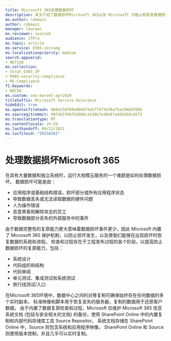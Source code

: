 ```yaml
---
title: Microsoft 365处理数据损坏
description: 本文介绍了数据损坏Microsoft 365以及 Microsoft 为阻止和恢复数据而做出的工作。
ms.author: robmazz
author: robmazz
manager: laurawi
ms.reviewer: sosstah
audience: ITPro
ms.topic: article
ms.service: O365-seccomp
ms.localizationpriority: medium
search.appverid:
- MET150
ms.collection:
- Strat_O365_IP
- M365-security-compliance
- MS-Compliance
f1.keywords:
- NOCSH
ms.custom: seo-marvel-apr2020
titleSuffix: Microsoft Service Assurance
hideEdit: true
ms.openlocfilehash: 860a150760e080df4a577d73478a75ac94b8700b
ms.sourcegitcommit: 997dd3f66f65686c2e38b7e30e67add426dce5f3
ms.translationtype: MT
ms.contentlocale: zh-CN
ms.lasthandoff: 09/12/2021
ms.locfileid: "59158262"
---
```

# <a name="dealing-with-data-corruption-in-microsoft-365"></a>处理数据损坏Microsoft 365

在具有大量数据和独立系统时，运行大规模云服务的一个难题是如何处理数据损坏。 数据损坏可能是由：

- 应用程序或基础结构错误，损坏部分或所有应用程序状态
- 导致数据丢失或无法读取数据的硬件问题
- 人为操作错误
- 恶意黑客和解除攻击的员工
- 导致数据部分丢失的外部服务中的事件

由于数据完整性的复原能力更大意味着数据损坏事件更少，因此 Microsoft 内置了 Microsoft 365 保护机制，以防止损坏发生，以及使我们能够在出现损坏时恢复数据的系统和进程。 检查和过程存在于工程发布过程的各个阶段，以提高防止数据损坏的复原能力，包括：

- 系统设计
- 代码组织和结构
- 代码审阅
- 单元测试、集成测试和系统测试
- 旅行线测试/入口

在Microsoft 365环境中，数据中心之间的对等复制可确保始终存在任何数据的多个实时副本。 标准映像和脚本用于恢复丢失的服务器，复制的数据用于还原客户数据。 由于内置了数据复原检查和过程，Microsoft 仅维护 Microsoft 365 信息系统文档 (包括与安全相关的文档) 的备份，使用 SharePoint Online 中的内置复制和内部代码存储库工具 Source Repositor。 系统文档存储在 SharePoint Online 中，Source 则包含系统和应用程序映像。 SharePoint Online 和 Source 则使用版本控制，并且几乎可以实时复制。

